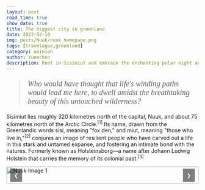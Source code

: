 ```yaml
---
layout: post
read_time: true
show_date: true
title: The biggest city in greenland
date: 2023-02-10
img: posts/Nuuk/nuuk_homepage.png
tags: [travelogue,greenland]
category: opinion
author: Yueechen
description: Root in Sisimiut and embrace the enchanting polar night and day, bask in the ethereal glow of the northern lights.
---
```


<blockquote style="font-family: 'Times New Roman', Times, serif; font-style: italic; font-size: 20px;">
  Who would have thought that life's winding paths would lead me here, to dwell amidst the breathtaking beauty of this untouched wilderness?
</blockquote>

<p>
  Sisimiut lies roughly 320 kilometres north of the capital, Nuuk, and about 75 kilometres north of the Arctic Circle.<sup><a href="https://archive.org/details/greenlandarcticl0000etai/page/8/mode/2up" style="text-decoration: none;">[1]</a></sup> Its name, drawn from the Greenlandic words sisi, meaning "fox den," and miut, meaning "those who live in,"<sup><a href="https://ordbog.gl/2018-kal-eng/#e14271" style="text-decoration: none;">[2]</a></sup> conjures an image of resilient people who have carved out a life in this stark and untamed expanse, and fostering an intimate bond with the natures. Formerly known as Holsteinsborg—a name after Johann Ludwig Holstein that carries the memory of its colonial past.<sup><a href="https://da.wikipedia.org/wiki/Sisimiut" style="text-decoration: none;">[3]</a></sup>
</p>

<!-- 轮播图 -->
<div class="carousel" style="position: relative; width: 100%; margin: 0 auto; overflow: hidden;">
  <div class="carousel-inner" style="display: flex; transition: transform 0.5s ease;">
    <!-- 图片 1 -->
    <div class="carousel-item" style="min-width: 100%; box-sizing: border-box;">
      <img src="./assets/img/posts/Nuuk/nuuk2.png" alt="Nuuk Image 1" style="width: 100%; height: auto;">
      <p style="text-align: center; margin: 10px 0 0;"><small>Nuuk Image 1 Description</small></p>
    </div>
    <!-- 图片 2 -->
    <div class="carousel-item" style="min-width: 100%; box-sizing: border-box;">
      <img src="./assets/img/posts/Nuuk/nuuk4.png" alt="Nuuk Image 2" style="width: 100%; height: auto;">
      <p style="text-align: center; margin: 10px 0 0;"><small>Nuuk Image 2 Description</small></p>
    </div>
    <!-- 图片 3 -->
    <div class="carousel-item" style="min-width: 100%; box-sizing: border-box;">
      <img src="./assets/img/posts/Nuuk/nuuk5.png" alt="Nuuk Image 3" style="width: 100%; height: auto;">
      <p style="text-align: center; margin: 10px 0 0;"><small>Nuuk Image 3 Description</small></p>
    </div>
  </div>
  <!-- 翻页按钮 -->
  <button class="carousel-control-prev" onclick="prevSlide()" style="position: absolute; top: 50%; left: 10px; transform: translateY(-50%); background: rgba(0, 0, 0, 0.5); color: white; border: none; padding: 10px; cursor: pointer;">&#10094;</button>
  <button class="carousel-control-next" onclick="nextSlide()" style="position: absolute; top: 50%; right: 10px; transform: translateY(-50%); background: rgba(0, 0, 0, 0.5); color: white; border: none; padding: 10px; cursor: pointer;">&#10095;</button>
</div>

<!-- 轮播图功能脚本 -->
<script>
  let currentIndex = 0;
  const carouselInner = document.querySelector('.carousel-inner');
  const totalItems = document.querySelectorAll('.carousel-item').length;

  function prevSlide() {
    currentIndex = (currentIndex > 0) ? currentIndex - 1 : totalItems - 1;
    updateCarousel();
  }

  function nextSlide() {
    currentIndex = (currentIndex < totalItems - 1) ? currentIndex + 1 : 0;
    updateCarousel();
  }

  function updateCarousel() {
    const offset = -currentIndex * 100;
    carouselInner.style.transform = `translateX(${offset}%)`;
  }
</script>

<!-- 仅在图片上禁用右键菜单 -->
<script>
  document.querySelectorAll('img').forEach(img => {
    img.addEventListener('contextmenu', function (e) {
      e.preventDefault(); // 阻止默认右键菜单
    });
  });
</script>

<!-- 禁止长按图片触发下载菜单 -->
<script>
  document.addEventListener('contextmenu', function (e) {
    if (e.target.tagName === 'IMG') {
      e.preventDefault(); // 禁止长按菜单
    }
  });
<script>
  let currentIndex = 0
</script>

<!-- 禁止用户在页面中选择文本 -->
<style>
  body {
    -webkit-user-select: none; /* 禁止 Safari 和 iOS 选择 */
    user-select: none;         /* 禁止现代浏览器选择 */
  }
</style>

